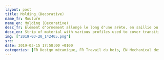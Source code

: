 ```yaml
---
layout: post
title: Molding_(Decorative)
name_fr: Moulure
name_en: Molding (Decorative)
desc_fr: Élément d'ornement allongé le long d'une arête, en saillie ou en creux. Travaillée à la toupie.
desc_en: Strip of material with various profiles used to cover transitions between surfaces or for decoration.
img: ["2019-03-20_142405.png"]
src: 
date: 2019-03-15 17:58:00 +0100
categories: [FR_Design mécanique, FR_Travail du bois, EN_Mechanical design, EN_Woodworking]
---
```

